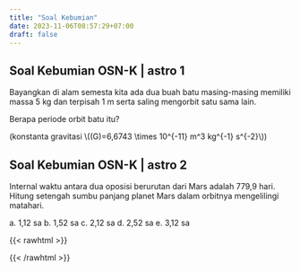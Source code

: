 ```yaml
---
title: "Soal Kebumian"
date: 2023-11-06T08:57:29+07:00
draft: false
---
```


## Soal Kebumian OSN-K | astro 1

Bayangkan di alam semesta kita ada dua buah batu masing-masing memiliki massa 5 kg dan terpisah 1 m serta saling mengorbit satu sama lain.

Berapa periode orbit batu itu?

(konstanta gravitasi \\((G)=6,6743 \times 10^{-11} m^3 kg^{-1} s^{-2}\\))

## Soal Kebumian OSN-K | astro 2

Internal waktu antara dua oposisi berurutan dari Mars adalah 779,9 hari. Hitung setengah sumbu panjang planet Mars dalam orbitnya mengelilingi matahari.

a. 1,12 sa
b. 1,52 sa
c. 2,12 sa
d. 2,52 sa
e. 3,12 sa

{{< rawhtml >}}

<script type="text/javascript">
    function toggleAnswer(number) {
        var x = document.getElementById("answer" + number);
        if (x.style.display === "none" || x.style.display === "") {
            x.style.display = "block";
        } else {
            x.style.display = "none";
        }
    }
</script>

{{< /rawhtml >}}

